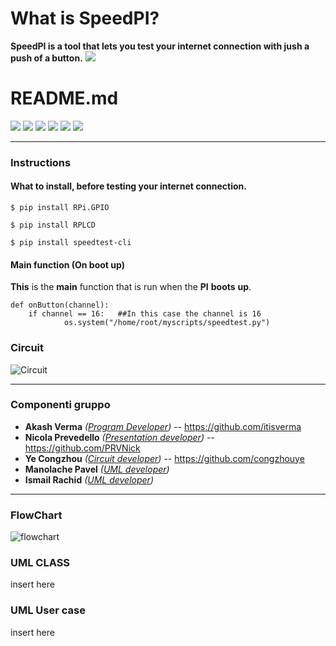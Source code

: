 # What is SpeedPI? 

**SpeedPI is a tool that lets you test your internet connection with jush a push of a button.**
![](https://user-images.githubusercontent.com/44171411/57285640-eed67600-70b3-11e9-8020-a83d2e0a7554.png)
# README.md

![](https://img.shields.io/github/stars/pandao/editor.md.svg) ![](https://img.shields.io/github/forks/pandao/editor.md.svg) ![](https://img.shields.io/github/tag/pandao/editor.md.svg) ![](https://img.shields.io/github/release/pandao/editor.md.svg) ![](https://img.shields.io/github/issues/pandao/editor.md.svg) ![](https://img.shields.io/bower/v/editor.md.svg)


----



### Instructions

#### What to install, before testing your internet connection.

`$ pip install RPi.GPIO`


`$ pip install RPLCD`

`$ pip install speedtest-cli`

#### Main function (On boot up)

**This** is the **main** function that is run when the **PI** **boots** **up**.

    def onButton(channel):
   		if channel == 16:	##In this case the channel is 16
        		os.system("/home/root/myscripts/speedtest.py")
### Circuit

![Circuit](https://user-images.githubusercontent.com/44171411/57286331-50e3ab00-70b5-11e9-8209-ffb893d57890.jpg)


----

### Componenti gruppo


- **Akash Verma** *([Program Developer](https://github.com/itisverma/speedPI/tree/master/code))*	  -- https://github.com/itisverma
- **Nicola Prevedello** *([Presentation developer](https://prezi.com/wdbphm_2kc77/?utm_campaign=share&utm_medium=copy&rc=ex0share))*    --  https://github.com/PRVNick
- **Ye Congzhou** *([Circuit developer](https://user-images.githubusercontent.com/44171411/57286331-50e3ab00-70b5-11e9-8209-ffb893d57890.jpg))*  -- https://github.com/congzhouye
- **Manolache Pavel** *([UML developer](https://github.com/itisverma/speedPI/tree/master/umlDiagrams))*
- **Ismail Rachid** *([UML developer](https://github.com/itisverma/speedPI/tree/master/umlDiagrams))*
     
----
                
### FlowChart

![flowchart](https://user-images.githubusercontent.com/44171411/57286116-e92d6000-70b4-11e9-9940-9a943dcd2b35.png)

### UML CLASS
insert here
### UML User case
insert here
```


